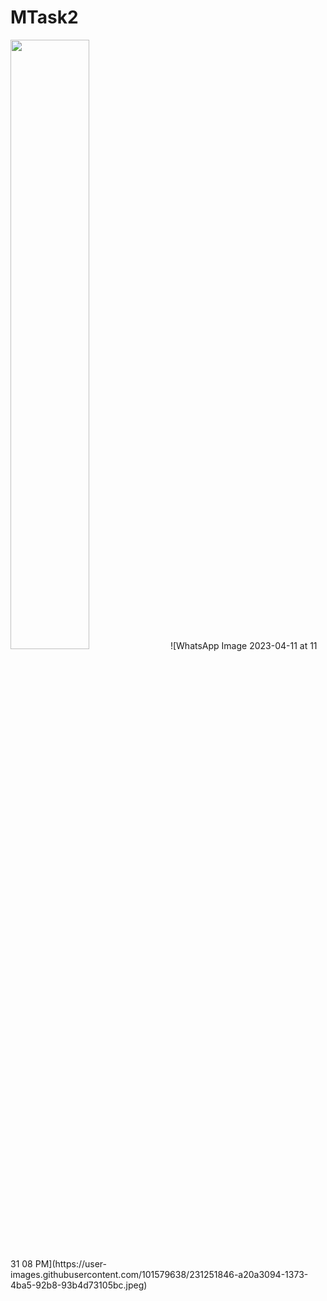 # MTask2
<img src ="https://user-images.githubusercontent.com/101579638/231251832-26dd0b4f-03bd-4817-a973-54c97aca6b50.jpeg" width=50% height=50%>
![WhatsApp Image 2023-04-11 at 11 31 08 PM](https://user-images.githubusercontent.com/101579638/231251846-a20a3094-1373-4ba5-92b8-93b4d73105bc.jpeg)
